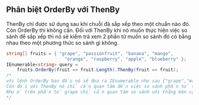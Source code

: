## Phân biệt OrderBy với ThenBy
ThenBy chỉ được sử dụng sau khi chuỗi đã sắp xếp theo một chuẩn nào đó. Còn OrderBy thì không cần.
Đối với ThenBy khi nó muốn thực hiện việc so sánh để sắp xếp thì nó sẽ kiểm trả xem 2 phần tử muốn so sánh đó có bằng nhau theo một phương thức so sánh gì không.

````cs
string[] fruits = { "grape", "passionfruit", "banana", "mango",
                      "orange", "raspberry", "apple", "blueberry" };
IEnumerable<string> query =
    fruits.OrderBy(fruit => fruit.Length).ThenBy(fruit => fruit);
/*
với lệnh OrderBy ban đầu nó sẽ đưa ra IEnumerable như sau {"grape","mango","apple","banana","orange","raspberry","blueberry","passionfruit"}, đối với orderBy mỗi phần tử phải so sánh với các phần tử khác trong tập hợp.
Còn đối với ThenBy nó chỉ cần quan tâm đến việc so sánh phần tử trước và sau nó. Nếu thỏa điều kiện bằng nhau theo tiêu chí so sánh sắp sếp ban đầu thì nó mới tiến hành thực hiện công việc so sánh phụ của nó.
Như ở trên phần tử grape chỉ cần quan tâm so sánh với thằng bên cạnh là mango không cần quan tâm đến các phần tử còn lại
*/
````